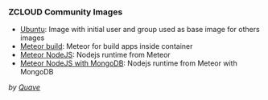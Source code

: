 ### ZCLOUD Community Images

- [Ubuntu](ubuntu-base/README.md): Image with initial user and group used as base image for others images
- [Meteor build](meteor-tools/meteor-build/README.md): Meteor for build apps inside container
- [Meteor NodeJS](meteor-tools/meteor-node-runtime/README.md): Nodejs runtime from Meteor
- [Meteor NodeJS with MongoDB](meteor-tools/meteor-node-mongodb-runtime/README.md): Nodejs runtime from Meteor with MongoDB

_by [Quave](https://www.quave.com.br)_
